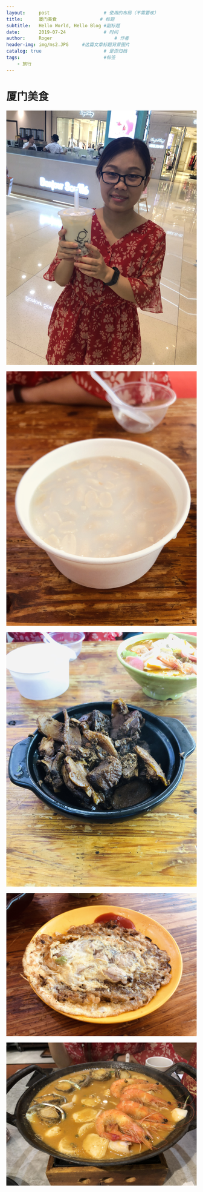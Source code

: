 ```yaml
---
layout:     post   				    # 使用的布局（不需要改）
title:      厦门美食 				# 标题 
subtitle:   Hello World, Hello Blog #副标题
date:       2019-07-24 				# 时间
author:     Roger 						# 作者
header-img: img/ms2.JPG 	#这篇文章标题背景图片
catalog: true 						# 是否归档
tags:								#标签
    - 旅行
---
```

# 厦门美食
![](/img/ms1.JPG)

![](/img/ms3.JPG)

![](/img/ms4.JPG)

![](/img/ms5.JPG)

![](/img/ms6.JPG)
